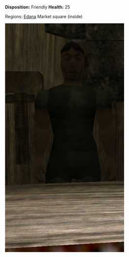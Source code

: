 **Disposition:** Friendly
**Health:** 25

Regions:
	[Edana](../Edana.md)
		Market square (inside)

![](../../../articleassets/npc/npc-smith.png)